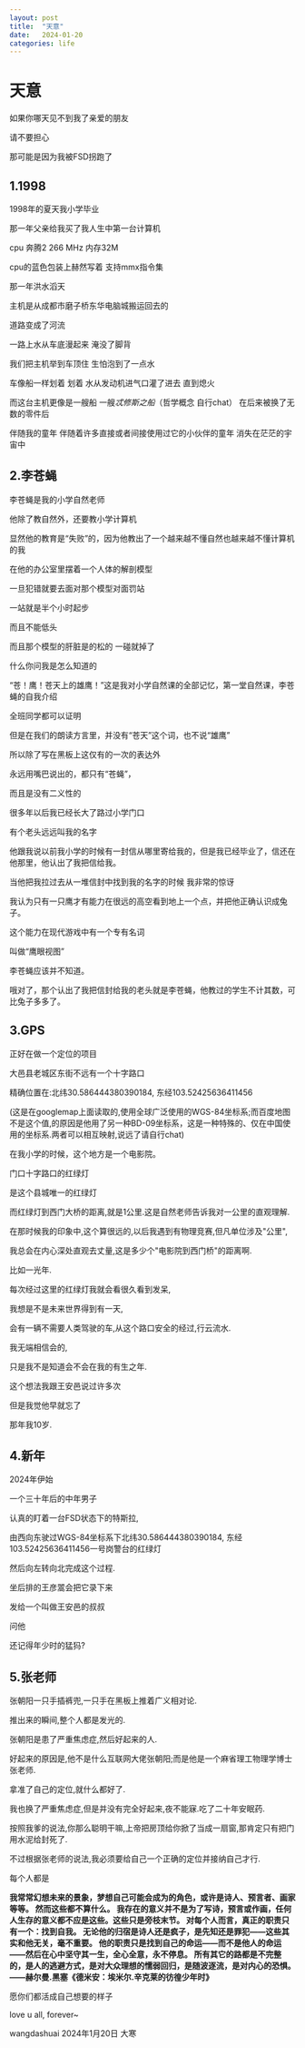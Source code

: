 ```yaml
---
layout: post
title:  "天意"
date:   2024-01-20 
categories: life
---
```


# 天意

如果你哪天见不到我了亲爱的朋友

请不要担心

那可能是因为我被FSD拐跑了



## 1.1998

1998年的夏天我小学毕业

那一年父亲给我买了我人生中第一台计算机

cpu 奔腾2 266 MHz 内存32M

cpu的蓝色包装上赫然写着 支持mmx指令集

那一年洪水滔天

主机是从成都市磨子桥东华电脑城搬运回去的

道路变成了河流

一路上水从车底漫起来 淹没了脚背

我们把主机举到车顶住 生怕泡到了一点水

车像船一样划着 划着 水从发动机进气口灌了进去 直到熄火

而这台主机更像是一艘船 一艘*忒修斯之船*（哲学概念 自行chat） 在后来被换了无数的零件后

伴随我的童年 伴随着许多直接或者间接使用过它的小伙伴的童年 消失在茫茫的宇宙中



## 2.李苍蝇

李苍蝇是我的小学自然老师

他除了教自然外，还要教小学计算机

显然他的教育是“失败”的，因为他教出了一个越来越不懂自然也越来越不懂计算机的我

在他的办公室里摆着一个人体的解剖模型

一旦犯错就要去面对那个模型对面罚站

一站就是半个小时起步

而且不能低头

而且那个模型的肝脏是的松的 一碰就掉了

什么你问我是怎么知道的



“苍！鹰！苍天上的雄鹰！”这是我对小学自然课的全部记忆，第一堂自然课，李苍蝇的自我介绍

全班同学都可以证明

但是在我们的朗读方言里，并没有“苍天”这个词，也不说“雄鹰”

所以除了写在黑板上这仅有的一次的表达外

永远用嘴巴说出的，都只有“苍蝇”，

而且是没有二义性的



很多年以后我已经长大了路过小学门口

有个老头远远叫我的名字

他跟我说以前我小学的时候有一封信从哪里寄给我的，但是我已经毕业了，信还在他那里，他认出了我把信给我。

当他把我拉过去从一堆信封中找到我的名字的时候 我非常的惊讶

我认为只有一只鹰才有能力在很远的高空看到地上一个点，并把他正确认识成兔子。

这个能力在现代游戏中有一个专有名词

叫做“鹰眼视图”

李苍蝇应该并不知道。

哦对了，那个认出了我把信封给我的老头就是李苍蝇，他教过的学生不计其数，可比兔子多多了。



## 3.GPS

正好在做一个定位的项目

大邑县老城区东街不远有一个十字路口

精确位置在:北纬30.586444380390184, 东经103.52425636411456

(这是在googlemap上面读取的,使用全球广泛使用的WGS-84坐标系;而百度地图不是这个值,的原因是他用了另一种BD-09坐标系，这是一种特殊的、仅在中国使用的坐标系.两者可以相互映射,说远了请自行chat)

在我小学的时候，这个地方是一个电影院。

门口十字路口的红绿灯

是这个县城唯一的红绿灯

而红绿灯到西门大桥的距离,就是1公里.这是自然老师告诉我对一公里的直观理解.

在那时候我的印象中,这个算很远的,以后我遇到有物理竞赛,但凡单位涉及"公里",

我总会在内心深处直观去丈量,这是多少个"电影院到西门桥"的距离啊.

比如一光年.



每次经过这里的红绿灯我就会看很久看到发呆,

我想是不是未来世界得到有一天,

会有一辆不需要人类驾驶的车,从这个路口安全的经过,行云流水.

我无端相信会的,

只是我不是知道会不会在我的有生之年.

这个想法我跟王安邑说过许多次

但是我觉他早就忘了

那年我10岁.




## 4.新年

2024年伊始

一个三十年后的中年男子

认真的盯着一台FSD状态下的特斯拉,

由西向东驶过WGS-84坐标系下北纬30.586444380390184, 东经103.52425636411456一号岗警台的红绿灯

然后向左转向北完成这个过程.

坐后排的王彦翯会把它录下来

发给一个叫做王安邑的叔叔

问他

还记得年少时的猛犸?



## 5.张老师

张朝阳一只手插裤兜,一只手在黑板上推着广义相对论.

推出来的瞬间,整个人都是发光的.

张朝阳是患了严重焦虑症,然后好起来的人.

好起来的原因是,他不是什么互联网大佬张朝阳;而是他是一个麻省理工物理学博士张老师.

拿准了自己的定位,就什么都好了.

我也换了严重焦虑症,但是并没有完全好起来,夜不能寐.吃了二十年安眠药.

按照我爹的说法,你那么聪明干嘛,上帝把房顶给你掀了当成一扇窗,那肯定只有把门用水泥给封死了.

不过根据张老师的说法,我必须要给自己一个正确的定位并接纳自己才行.

每个人都是



**我常常幻想未来的景象，梦想自己可能会成为的角色，或许是诗人、预言者、画家等等。
然而这些都不算什么。
我存在的意义并不是为了写诗，预言或作画，任何人生存的意义都不应是这些。这些只是旁枝末节。
对每个人而言，真正的职责只有一个：找到自我。
无论他的归宿是诗人还是疯子，是先知还是罪犯——这些其实和他无关，毫不重要。
他的职责只是找到自己的命运——而不是他人的命运——然后在心中坚守其一生，全心全意，永不停息。
所有其它的路都是不完整的，是人的逃避方式，是对大众理想的懦弱回归，是随波逐流，是对内心的恐惧。 
——赫尔曼.黑塞《德米安：埃米尔.辛克莱的彷徨少年时》**


愿你们都活成自己想要的样子

love u all, forever~



wangdashuai
2024年1月20日 大寒
